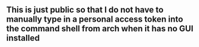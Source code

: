 ## This is just public so that I do not have to manually type in a personal access token into the command shell from arch when it has no GUI installed